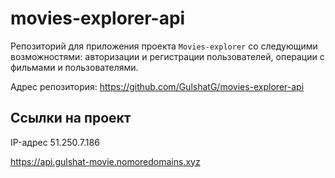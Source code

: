 
# movies-explorer-api
Репозиторий для приложения проекта `Movies-explorer`  со следующими 
возможностями: авторизации и регистрации пользователей, операции с фильмами и пользователями.



Адрес репозитория: https://github.com/GulshatG/movies-explorer-api

## Ссылки на проект

IP-адрес 51.250.7.186

https://api.gulshat-movie.nomoredomains.xyz
